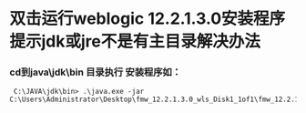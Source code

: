 # 双击运行weblogic 12.2.1.3.0安装程序提示jdk或jre不是有主目录解决办法

### cd到java\jdk\bin 目录执行 安装程序如：
```angular2html
 C:\JAVA\jdk\bin> .\java.exe -jar C:\Users\Administrator\Desktop\fmw_12.2.1.3.0_wls_Disk1_1of1\fmw_12.2.1.3.0_wls.jar
```